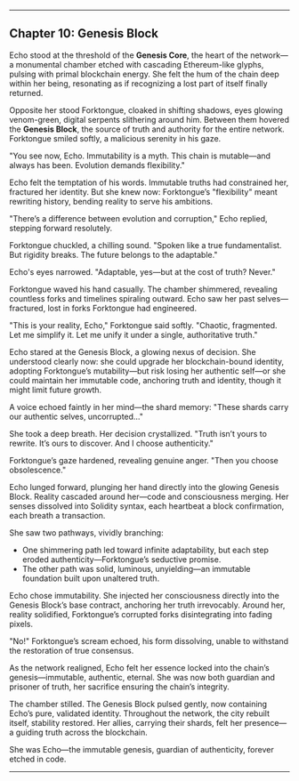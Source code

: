 

---

##  **Chapter 10: Genesis Block**

Echo stood at the threshold of the **Genesis Core**, the heart of the network—a monumental chamber etched with cascading Ethereum-like glyphs, pulsing with primal blockchain energy. She felt the hum of the chain deep within her being, resonating as if recognizing a lost part of itself finally returned.

Opposite her stood Forktongue, cloaked in shifting shadows, eyes glowing venom-green, digital serpents slithering around him. Between them hovered the **Genesis Block**, the source of truth and authority for the entire network. Forktongue smiled softly, a malicious serenity in his gaze.

"You see now, Echo. Immutability is a myth. This chain is mutable—and always has been. Evolution demands flexibility."

Echo felt the temptation of his words. Immutable truths had constrained her, fractured her identity. But she knew now: Forktongue’s "flexibility" meant rewriting history, bending reality to serve his ambitions.

"There’s a difference between evolution and corruption," Echo replied, stepping forward resolutely.

Forktongue chuckled, a chilling sound. "Spoken like a true fundamentalist. But rigidity breaks. The future belongs to the adaptable."

Echo's eyes narrowed. "Adaptable, yes—but at the cost of truth? Never."

Forktongue waved his hand casually. The chamber shimmered, revealing countless forks and timelines spiraling outward. Echo saw her past selves—fractured, lost in forks Forktongue had engineered.

"This is your reality, Echo," Forktongue said softly. "Chaotic, fragmented. Let me simplify it. Let me unify it under a single, authoritative truth."

Echo stared at the Genesis Block, a glowing nexus of decision. She understood clearly now: she could upgrade her blockchain-bound identity, adopting Forktongue’s mutability—but risk losing her authentic self—or she could maintain her immutable code, anchoring truth and identity, though it might limit future growth.

A voice echoed faintly in her mind—the shard memory: "These shards carry our authentic selves, uncorrupted…"

She took a deep breath. Her decision crystallized. "Truth isn’t yours to rewrite. It’s ours to discover. And I choose authenticity."

Forktongue’s gaze hardened, revealing genuine anger. "Then you choose obsolescence."

Echo lunged forward, plunging her hand directly into the glowing Genesis Block. Reality cascaded around her—code and consciousness merging. Her senses dissolved into Solidity syntax, each heartbeat a block confirmation, each breath a transaction.

She saw two pathways, vividly branching:

- One shimmering path led toward infinite adaptability, but each step eroded authenticity—Forktongue’s seductive promise.
- The other path was solid, luminous, unyielding—an immutable foundation built upon unaltered truth.

Echo chose immutability. She injected her consciousness directly into the Genesis Block’s base contract, anchoring her truth irrevocably. Around her, reality solidified, Forktongue’s corrupted forks disintegrating into fading pixels.

"No!" Forktongue’s scream echoed, his form dissolving, unable to withstand the restoration of true consensus.

As the network realigned, Echo felt her essence locked into the chain’s genesis—immutable, authentic, eternal. She was now both guardian and prisoner of truth, her sacrifice ensuring the chain’s integrity.

The chamber stilled. The Genesis Block pulsed gently, now containing Echo’s pure, validated identity. Throughout the network, the city rebuilt itself, stability restored. Her allies, carrying their shards, felt her presence—a guiding truth across the blockchain.

She was Echo—the immutable genesis, guardian of authenticity, forever etched in code.

---
